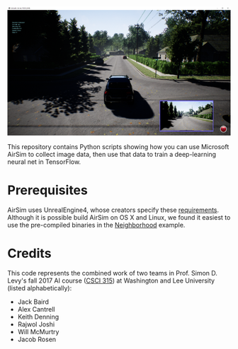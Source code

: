 <img src="airsim.png">

This repository contains Python scripts showing how you can use Microsoft AirSim to collect image data,
then use that data to train a deep-learning neural net in TensorFlow.  

# Prerequisites

AirSim uses UnrealEngine4, whose creators specify these 
[requirements](https://wiki.unrealengine.com/Recommended_Hardware).  Although it is possible build
AirSim on OS X and Linux, we found it easiest to use the pre-compiled binaries in 
the [Neighborhood](https://github.com/Microsoft/AirSim/releases/download/v1.1.7/Neighbourhood.zip)
example.

# Credits

This code represents the combined work of two teams in Prof. Simon D. Levy's fall 2017 AI course 
([CSCI 315](http://home.wlu.edu/~levys/courses/csci315f2017/)) at 
Washington and Lee University (listed alphabetically):

* Jack Baird 
* Alex Cantrell 
* Keith Denning 
* Rajwol Joshi
* Will McMurtry 
* Jacob Rosen


